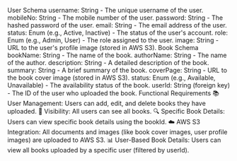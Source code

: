 User Schema
username: String - The unique username of the user.
mobileNo: String - The mobile number of the user.
password: String - The hashed password of the user.
email: String - The email address of the user.
status: Enum (e.g., Active, Inactive) - The status of the user's account.
role: Enum (e.g., Admin, User) - The role assigned to the user.
image: String - URL to the user's profile image (stored in AWS S3).
Book Schema
bookName: String - The name of the book.
authorName: String - The name of the author.
description: String - A detailed description of the book.
summary: String - A brief summary of the book.
coverPage: String - URL to the book cover image (stored in AWS S3).
status: Enum (e.g., Available, Unavailable) - The availability status of the book.
userId: String (foreign key) - The ID of the user who uploaded the book.
Functional Requirements
📚 User Management: Users can add, edit, and delete books they have uploaded.
👀 Visibility: All users can see all books.
🔍 Specific Book Details: Users can view specific book details using the bookId.
☁️ AWS S3 Integration: All documents and images (like book cover images, user profile images) are uploaded to AWS S3.
📊 User-Based Book Details: Users can view all books uploaded by a specific user (filtered by userId).
